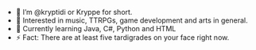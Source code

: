 - 👋 I’m @kryptidi or Kryppe for short.
- 👀 Interested in music, TTRPGs, game development and arts in general.
- 🌱 Currently learning Java, C#, Python and HTML
- ⚡ Fact: There are at least five tardigrades on your face right now.

<!---
kryptidi/kryptidi is a ✨ special ✨ repository because its `README.md` (this file) appears on your GitHub profile.
You can click the Preview link to take a look at your changes.
--->
